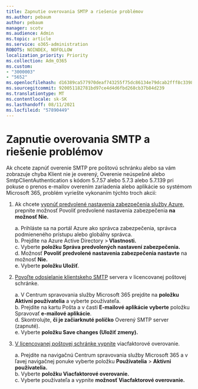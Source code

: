```yaml
---
title: Zapnutie overovania SMTP a riešenie problémov
ms.author: pebaum
author: pebaum
manager: scotv
ms.audience: Admin
ms.topic: article
ms.service: o365-administration
ROBOTS: NOINDEX, NOFOLLOW
localization_priority: Priority
ms.collection: Adm_O365
ms.custom:
- "3000003"
- "5652"
ms.openlocfilehash: d16389ca577970deaf743255f75dc86134e79dcab2fff8c33987532fc7ee1105
ms.sourcegitcommit: 920051182781bd97ce4d4d6fbd268cb37b84d239
ms.translationtype: MT
ms.contentlocale: sk-SK
ms.lasthandoff: 08/11/2021
ms.locfileid: "57890449"
---
```

# <a name="enable-smtp-authentication-and-troubleshooting"></a>Zapnutie overovania SMTP a riešenie problémov

Ak chcete zapnúť overenie SMTP pre poštovú schránku alebo sa vám zobrazuje chyba Klient nie je overený, Overenie neúspešné alebo SmtpClientAuthentication s kódom 5.7.57 alebo 5.7.3 alebo 5.7.139 pri pokuse o prenos e-mailov overením zariadenia alebo aplikácie so systémom Microsoft 365, problém vyriešte vykonaním týchto troch akcií:

1. Ak chcete [vypnúť predvolené nastavenia zabezpečenia služby Azure,](https://docs.microsoft.com/azure/active-directory/fundamentals/concept-fundamentals-security-defaults) prepnite možnosť Povoliť predvolené nastavenia zabezpečenia **na** **možnosť Nie.**

    a. Prihláste sa na portál Azure ako správca zabezpečenia, správca podmieneného prístupu alebo globálny správca.<BR/>
    b. Prejdite na Azure Active Directory > **Vlastnosti.**<BR/>
    c. Vyberte **položku Správa predvolených nastavení zabezpečenia.**<BR/>
    d. Možnosť **Povoliť predvolené nastavenia zabezpečenia nastavte** na možnosť **Nie.**<BR/>
    e. Vyberte **položku Uložiť**.

2. [Povoľte odosielanie klientskeho SMTP](https://docs.microsoft.com/exchange/clients-and-mobile-in-exchange-online/authenticated-client-smtp-submission#enable-smtp-auth-for-specific-mailboxes) servera v licencovanej poštovej schránke.

    a. V Centrum spravovania služby Microsoft 365 prejdite na **položku Aktívni používatelia** a vyberte používateľa.<BR/>
    b. Prejdite na kartu Pošta a v časti **E-mailové aplikácie vyberte** položku Spravovať **e-mailové aplikácie**.<BR/>
    d. Skontrolujte, **či je začiarknuté políčko** Overený SMTP server (zapnuté).<BR/>
    e. Vyberte **položku Save changes (Uložiť zmeny).**<BR/>

3. [V licencovanej poštovej schránke vypnite](https://docs.microsoft.com/microsoft-365/admin/security-and-compliance/set-up-multi-factor-authentication#turn-off-legacy-per-user-mfa) viacfaktorové overovanie.

    a. Prejdite na navigačnú Centrum spravovania služby Microsoft 365 a v ľavej navigačnej ponuke vyberte položku **Používatelia**  >  **Aktívni používatelia.**<BR/>
    b. Vyberte **položku Viacfaktorové overovanie.**<BR/>
    c. Vyberte používateľa a vypnite **možnosť Viacfaktorové overovanie.**<BR/>
